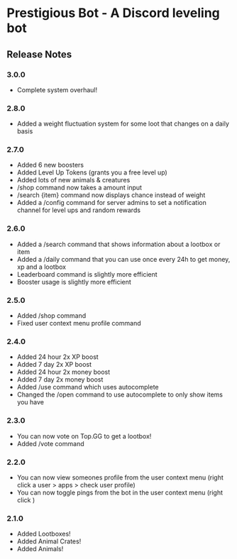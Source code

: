 # Prestigious Bot - A Discord leveling bot

## Release Notes

### 3.0.0

-   Complete system overhaul!

### 2.8.0

-   Added a weight fluctuation system for some loot that changes on a daily basis

### 2.7.0

-   Added 6 new boosters
-   Added Level Up Tokens (grants you a free level up)
-   Added lots of new animals & creatures
-   /shop command now takes a amount input
-   /search {item} command now displays chance instead of weight
-   Added a /config command for server admins to set a notification channel for level ups and random rewards

### 2.6.0

-   Added a /search command that shows information about a lootbox or item
-   Added a /daily command that you can use once every 24h to get money, xp and a lootbox
-   Leaderboard command is slightly more efficient
-   Booster usage is slightly more efficient

### 2.5.0

-   Added /shop command
-   Fixed user context menu profile command

### 2.4.0

-   Added 24 hour 2x XP boost
-   Added 7 day 2x XP boost
-   Added 24 hour 2x money boost
-   Added 7 day 2x money boost
-   Added /use command which uses autocomplete
-   Changed the /open command to use autocomplete to only show items you have

### 2.3.0

-   You can now vote on Top.GG to get a lootbox!
-   Added /vote command

### 2.2.0

-   You can now view someones profile from the user context menu (right click a user > apps > check user profile)
-   You can now toggle pings from the bot in the user context menu (right click )

### 2.1.0

-   Added Lootboxes!
-   Added Animal Crates!
-   Added Animals!
